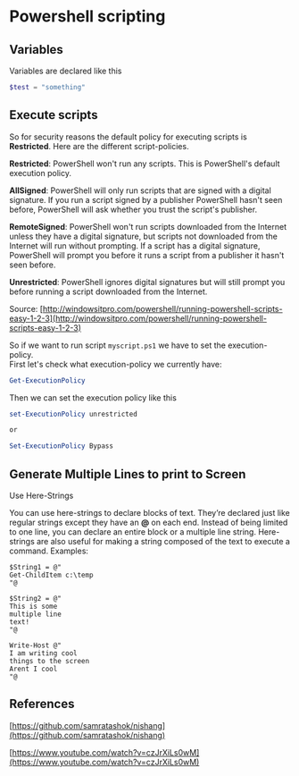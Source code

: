 # Powershell scripting

## Variables

Variables are declared like this

```powershell
$test = "something"
```

## Execute scripts

So for security reasons the default policy for executing scripts is **Restricted**. Here are the different script-policies.

**Restricted**: PowerShell won't run any scripts. This is PowerShell's default execution policy.

**AllSigned**: PowerShell will only run scripts that are signed with a digital signature. If you run a script signed by a publisher PowerShell hasn't seen before, PowerShell will ask whether you trust the script's publisher.

**RemoteSigned**: PowerShell won't run scripts downloaded from the Internet unless they have a digital signature, but scripts not downloaded from the Internet will run without prompting. If a script has a digital signature, PowerShell will prompt you before it runs a script from a publisher it hasn't seen before.

**Unrestricted**: PowerShell ignores digital signatures but will still prompt you before running a script downloaded from the Internet.

Source: [http://windowsitpro.com/powershell/running-powershell-scripts-easy-1-2-3](http://windowsitpro.com/powershell/running-powershell-scripts-easy-1-2-3)

So if we want to run script `myscript.ps1` we have to set the execution-policy.  
First let's check what execution-policy we currently have:

```powershell
Get-ExecutionPolicy
```

Then we can set the execution policy like this

```powershell
set-ExecutionPolicy unrestricted

or

Set-ExecutionPolicy Bypass
```

## Generate Multiple Lines to print to Screen

Use Here-Strings

You can use here-strings to declare blocks of text. They’re declared just like regular strings except they have an **@** on each end. Instead of being limited to one line, you can declare an entire block or a multiple line string. Here-strings are also useful for making a string composed of the text to execute a command. Examples:

```
$String1 = @" 
Get-ChildItem c:\temp 
"@
```



```
$String2 = @" 
This is some
multiple line 
text! 
"@
```



```
Write-Host @"
I am writing cool
things to the screen
Arent I cool
"@
```

## 

## References

[https://github.com/samratashok/nishang](https://github.com/samratashok/nishang)

[https://www.youtube.com/watch?v=czJrXiLs0wM](https://www.youtube.com/watch?v=czJrXiLs0wM)

